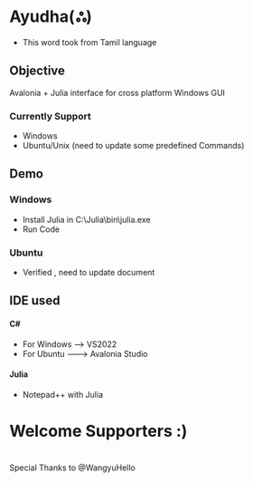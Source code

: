 # Ayudha(ஃ)
- This word took from Tamil language
## Objective  
Avalonia + Julia interface for cross platform Windows GUI

### Currently Support
- Windows
- Ubuntu/Unix (need to update some predefined Commands)

## Demo
### Windows
   - Install Julia in C:\Julia\bin\julia.exe 
   - Run Code
### Ubuntu
   - Verified , need to update document 
   

## IDE used
#### C#
- For Windows --> VS2022
- For Ubuntu ---> Avalonia Studio
#### Julia
- Notepad++ with Julia 
# Welcome Supporters :)

# 
Special Thanks to @WangyuHello
